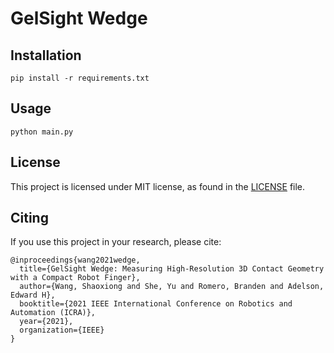 # GelSight Wedge

## Installation

```
pip install -r requirements.txt
```


## Usage

```
python main.py
```

## License
This project is licensed under MIT license, as found in the [LICENSE](LICENSE) file.


## Citing

If you use this project in your research, please cite:

```
@inproceedings{wang2021wedge,
  title={GelSight Wedge: Measuring High-Resolution 3D Contact Geometry with a Compact Robot Finger},
  author={Wang, Shaoxiong and She, Yu and Romero, Branden and Adelson, Edward H},
  booktitle={2021 IEEE International Conference on Robotics and Automation (ICRA)},
  year={2021},
  organization={IEEE}
}
```